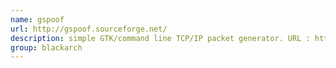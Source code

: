 ```yaml
---
name: gspoof
url: http://gspoof.sourceforge.net/
description: simple GTK/command line TCP/IP packet generator. URL : http://gspoof.sourceforge.net/ Groups : blackarch blackarch-networking
group: blackarch
---
```

